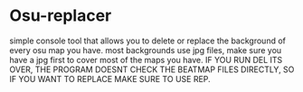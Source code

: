 # Osu-replacer
simple console tool that allows you to delete or replace the background of every osu map you have.
most backgrounds use jpg files, make sure you have a jpg first to cover most of the maps you have.
IF YOU RUN DEL ITS OVER, THE PROGRAM DOESNT CHECK THE BEATMAP FILES DIRECTLY, SO IF YOU WANT TO REPLACE MAKE SURE TO USE REP.
